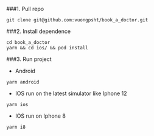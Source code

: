###1. Pull repo

```shell
git clone git@github.com:vuongpsht/book_a_doctor.git
```

###2. Install dependence

```shell
cd book_a_doctor
yarn && cd ios/ && pod install
```

###3. Run project
- Android
```shell
yarn android
```
- IOS run on the latest simulator like Iphone 12

```shell
yarn ios
```

- IOS run on Iphone 8

```shell
yarn i8
```
